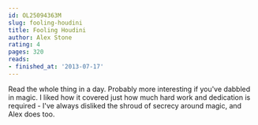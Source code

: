 ```yaml
---
id: OL25094363M
slug: fooling-houdini
title: Fooling Houdini
author: Alex Stone
rating: 4
pages: 320
reads:
- finished_at: '2013-07-17'
---
```

Read the whole thing in a day. Probably more interesting if you've dabbled in magic. I liked how it covered just how much hard work and dedication is required - I've always disliked the shroud of secrecy around magic, and Alex does too.
